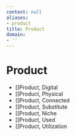 ```yaml
---
context: null
aliases:
- product
title: Product
domain:
- ''
---
```


# Product

- [[Product, Digital
- [[Product, Physical
- [[Product, Connected
- [[Product, Substitute
- [[Product, Niche
- [[Product, Used
- [[Product, Utilization
